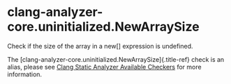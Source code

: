 # clang-analyzer-core.uninitialized.NewArraySize

Check if the size of the array in a new\[\] expression is undefined.

The [clang-analyzer-core.uninitialized.NewArraySize]{.title-ref} check
is an alias, please see [Clang Static Analyzer Available
Checkers](https://clang.llvm.org/docs/analyzer/checkers.html#core-uninitialized-newarraysize)
for more information.
